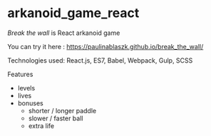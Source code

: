 # arkanoid_game_react

<i>Break the wall</i> is React arkanoid game

You can try it here : 
https://paulinablaszk.github.io/break_the_wall/

Technologies used: React.js, ES7, Babel, Webpack, Gulp, SCSS
 
Features
* levels
* lives
* bonuses
    * shorter / longer paddle
    * slower / faster ball
    * extra life


 
